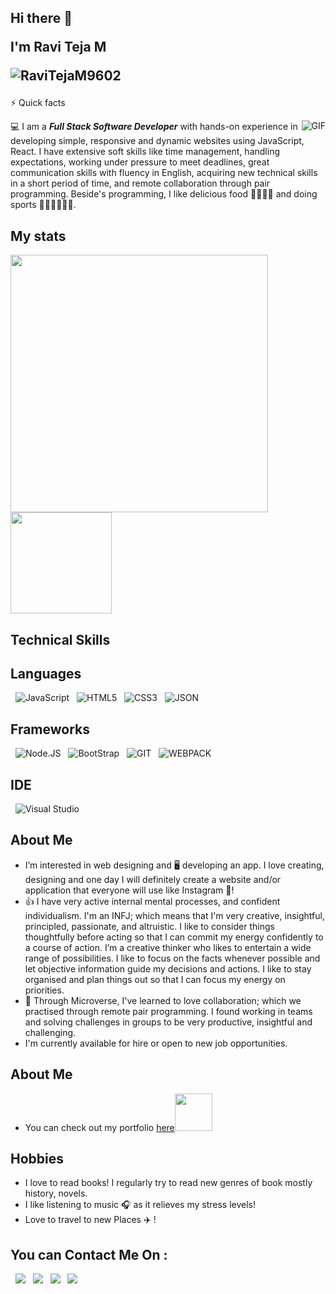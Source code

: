 <h2>
  Hi there 👋 
  <p>I'm Ravi Teja M</p>
  <p align="left"><img src="https://komarev.com/ghpvc/?username=RaviTejaM9602&label=Views&color=blue&style=plastic" alt="RaviTejaM9602"/></p>
</h2>


 <p>
  
  <summary>⚡ Quick facts</summary>
  <p> <img align="right" alt="GIF" src="https://media.giphy.com/media/iIqmM5tTjmpOB9mpbn/giphy.gif" /> </p> 
  
  💻 I am a **<i>Full Stack Software Developer</i>** with hands-on experience in developing simple, responsive and dynamic websites using JavaScript, React. I have extensive soft skills like time management, handling expectations, working under pressure to meet deadlines, great communication skills with fluency in English, acquiring new technical skills in a short period of time, and remote collaboration through pair programming. Beside's programming, I like delicious food 🥗🥩🌮🍣 and doing sports 🏃⛹️‍♂️🏋🏼‍♂️.

  
</p>



## My stats

<p>
  <a href="#"><img src="https://github-readme-stats.vercel.app/api?username=RaviTejaM9602&show_icons=true&count private=true&theme=calm" width="412"/></a>
  <a ahref="#"><img src="https://github-readme-stats.vercel.app/api/top-langs/?username=RaviTejaM9602&layout=compact&theme=calm"/ height="162"></a>
 </p>
 
## Technical Skills
 
## Languages
&nbsp;
![JavaScript](https://img.shields.io/badge/JavaScript-323330?style=for-the-badge&logo=javascript&logoColor=F7DF1E) &nbsp;
![HTML5](https://img.shields.io/badge/HTML5-E34F26?style=for-the-badge&logo=html5&logoColor=white) &nbsp;
![CSS3](https://img.shields.io/badge/CSS3-1572B6?style=for-the-badge&logo=css3&logoColor=white) &nbsp;
![JSON](https://img.shields.io/badge/json-5E5C5C?style=for-the-badge&logo=json&logoColor=white) &nbsp;
&nbsp;
 
## Frameworks
&nbsp;
![Node.JS](https://img.shields.io/badge/Node.js-339933?style=for-the-badge&logo=nodedotjs&logoColor=white) &nbsp;
![BootStrap](https://img.shields.io/badge/Bootstrap-563D7C?style=for-the-badge&logo=bootstrap&logoColor=white) &nbsp;
![GIT](https://img.shields.io/badge/Git-F05032?style=for-the-badge&logo=git&logoColor=white) &nbsp;
![WEBPACK](https://img.shields.io/badge/Webpack-8DD6F9?style=for-the-badge&logo=Webpack&logoColor=white)
&nbsp;

## IDE
&nbsp;
![Visual Studio](https://img.shields.io/badge/Visual_Studio_Code-0078D4?style=for-the-badge&logo=visual%20studio%20code&logoColor=white) &nbsp;

## About Me
- I’m interested in web designing and :desktop_computer: developing an app. I love creating, designing and one day I will definitely create a website and/or application that everyone will use like Instagram 🦾!
- :+1: I have very active internal mental processes, and confident individualism. I'm an INFJ; which means that I'm very creative, insightful, principled, passionate, and altruistic. I like to consider things thoughtfully before acting so that I can commit my energy confidently to a course of action. I’m a creative thinker who likes to entertain a wide range of possibilities. I like to focus on the facts whenever possible and let objective information guide my decisions and actions. I like  to stay organised and plan things out so that I can focus my energy on priorities.
- :slightly_smiling_face: Through Microverse, I've learned to love collaboration; which we practised through remote pair programming. I found working in teams and solving challenges in groups to be very productive, insightful and challenging.
&nbsp;
 - I'm currently available for hire or open to new job opportunities. 

## About Me
 
- <p>You can check out my portfolio <a href="https://ravitejam9602.github.io/Portfolio/">here</a><img src="https://media.giphy.com/media/cKPse5DZaptID3YAMK/giphy.gif" width="60"></p>

## Hobbies
  - I love to read books! I regularly try to read new genres of book mostly history, novels.
  - I like listening to music 🎧 as it relieves my stress levels!
  - Love to travel to new Places ✈️ !
&nbsp;
## You can Contact Me On :
&nbsp;
<a target="_blank"
href="#"><img
src="https://img.shields.io/badge/-LinkedIn-0077b5?style=for-the-badge&logo=LinkedIn&logoColor=white"></img></a> &nbsp;
<a target="_blank"
href="#"><img
src="https://img.shields.io/badge/Instagram-E4405F?style=for-the-badge&logo=instagram&logoColor=white"></img></a> &nbsp;
<a target="_blank"
href="#"><img
src="https://img.shields.io/badge/-Twitter-1DA1F2?style=for-the-badge&logo=Twitter&logoColor=white"></img></a>  &nbsp;
<a target="_blank"
href="#"><img
src="https://img.shields.io/badge/-Gmail-D14836?style=for-the-badge&logo=Gmail&logoColor=white"></img></a> &nbsp;

